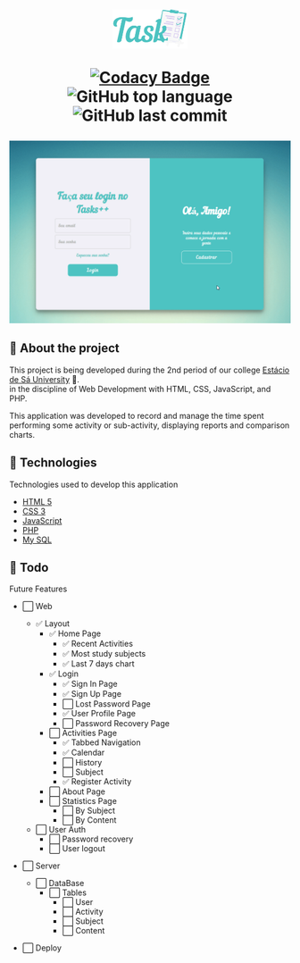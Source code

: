 <h1 align="center">
  <img src=".github/logo.png" alt="Logo" height="70">

<!-- [![Language grade: JavaScript](https://img.shields.io/lgtm/grade/javascript/g/gleisonkz/proffy.svg?logo=lgtm&logoWidth=18)](https://lgtm.com/projects/g/gleisonkz/proffy/context:javascript) -->

[![Codacy Badge](https://app.codacy.com/project/badge/Grade/2e5ad55ab1264bc7886d057ecbbdc168)](https://www.codacy.com/gh/estacio-developers/TasksPlusPlus/dashboard?utm_source=github.com&utm_medium=referral&utm_content=estacio-developers/TasksPlusPlus&utm_campaign=Badge_Grade)
![GitHub top language](https://img.shields.io/github/languages/top/estacio-developers/TasksPlusPlus)
![GitHub last commit](https://img.shields.io/github/last-commit/estacio-developers/TasksPlusPlus)

</h1>

<img src=".github/login.gif" alt="Tasks++ Login">

<br/>

## 📖 About the project

This project is being developed during the 2nd period of our college [Estácio de Sá University](https://www.estacio.br/) 🏫.<br>
in the discipline of Web Development with HTML, CSS, JavaScript, and PHP.

This application was developed to record and manage the time spent performing some activity or sub-activity, displaying reports and comparison charts.

## 🤖 Technologies

Technologies used to develop this application

- [HTML 5](https://www.w3schools.com/html/)
- [CSS 3](https://www.w3schools.com/css/)
- [JavaScript](https://www.w3schools.com/js/DEFAULT.asp)
- [PHP](https://www.w3schools.com/php/DEFAULT.asp)
- [My SQL](https://www.w3schools.com/php/php_mysql_intro.asp)

## 📌 Todo

Future Features

- ⬜️ Web

  - ✅ Layout
    - ✅ Home Page
      - ✅ Recent Activities
      - ✅ Most study subjects
      - ✅ Last 7 days chart
    - ✅ Login
      - ✅ Sign In Page
      - ✅ Sign Up Page
      - ⬜️ Lost Password Page
      - ✅ User Profile Page
      - ⬜️ Password Recovery Page
    - ⬜️ Activities Page
      - ✅ Tabbed Navigation
      - ✅ Calendar
      - ⬜️ History
      - ⬜️ Subject
      - ✅ Register Activity
    - ⬜️ About Page
    - ⬜️ Statistics Page
      - ⬜️ By Subject
      - ⬜️ By Content
  - ⬜️ User Auth
    - ⬜️ Password recovery
    - ⬜️ User logout

- ⬜️ Server

  - ⬜️ DataBase
    - ⬜️ Tables
      - ⬜️ User
      - ⬜️ Activity
      - ⬜️ Subject
      - ⬜️ Content

- ⬜️ Deploy

